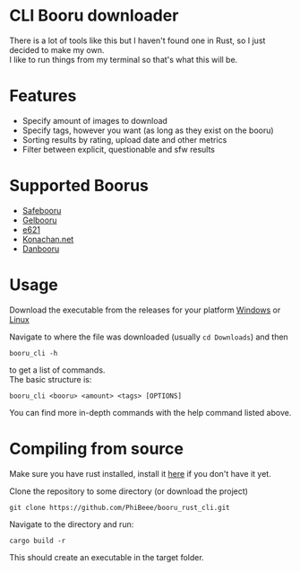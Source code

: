 # CLI Booru downloader

There is a lot of tools like this but I haven't found one in Rust, so I just decided to make my own.  
I like to run things from my terminal so that's what this will be.  
# Features
- Specify amount of images to download
- Specify tags, however you want (as long as they exist on the booru)
- Sorting results by rating, upload date and other metrics
- Filter between explicit, questionable and sfw results
# Supported Boorus
- [Safebooru](https://safebooru.org)
- [Gelbooru](https://gelbooru.com)
- [e621](https://e621.net)
- [Konachan.net](https://konachan.net/)
- [Danbooru](https://danbooru.donmai.us/)
# Usage
Download the executable from the releases for your platform [Windows](https://github.com/PhiBeee/booru_rust_cli/releases/download/1.2/booru_cli.exe) or [Linux](https://github.com/PhiBeee/booru_rust_cli/releases/download/1.2/booru_cli)  

Navigate to where the file was downloaded (usually `cd Downloads`) and then
```
booru_cli -h
```
to get a list of commands.  
The basic structure is:
```
booru_cli <booru> <amount> <tags> [OPTIONS]
```
You can find more in-depth commands with the help command listed above.

# Compiling from source

Make sure you have rust installed, install it [here](https://www.rust-lang.org/tools/install) if you don't have it yet.  
  
Clone the repository to some directory (or download the project)  
```
git clone https://github.com/PhiBeee/booru_rust_cli.git
```  
  
Navigate to the directory and run:  
```
cargo build -r
```  
This should create an executable in the target folder.
